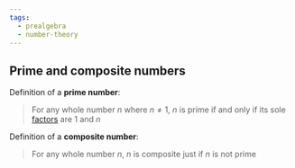 ```yaml
---
tags:
  - prealgebra
  - number-theory
---
```


## Prime and composite numbers

Definition of a **prime number**:

> For any whole number $n$ where $n \neq 1$, $n$ is prime if and only if its
> sole [factors](Factors%20and%20divisors.md) are $1$ and $n$

Definition of a **composite number**:

> For any whole number $n$, $n$ is composite just if $n$ is not prime
